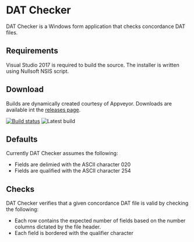 # DAT Checker
DAT Checker is a Windows form application that checks concordance DAT files.

## Requirements
Visual Studio 2017 is required to build the source. The installer is written using Nullsoft NSIS script.

## Download
Builds are dynamically created courtesy of Appveyor. Downloads are available int the [releases page](https://github.com/t3knoid/DATChecker/releases).

[![Build status](https://ci.appveyor.com/api/projects/status/0krc1vjswah5179s?svg=true)](https://ci.appveyor.com/project/t3knoid/datchecker) ![Latest build](https://img.shields.io/github/v/tag/t3knoid/DATChecker)

## Defaults
Currently DAT Checker assumes the following:
* Fields are delimied with the ASCII character 020
* Fields are qualified with the ASCII character 254

## Checks
DAT Checker verifies that a given concordance DAT file is valid by checking the following:
* Each row contains the expected number of fields based on the number columns dictated by the file header.
* Each field is bordered with the qualifier character

